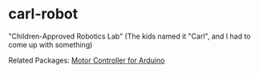 # carl-robot

"Children-Approved Robotics Lab" (The kids named it "Carl", and I had to come up with something)

Related Packages:
[Motor Controller for Arduino](https://github.com/mjs161803/arduino-dual-motor-controller)
